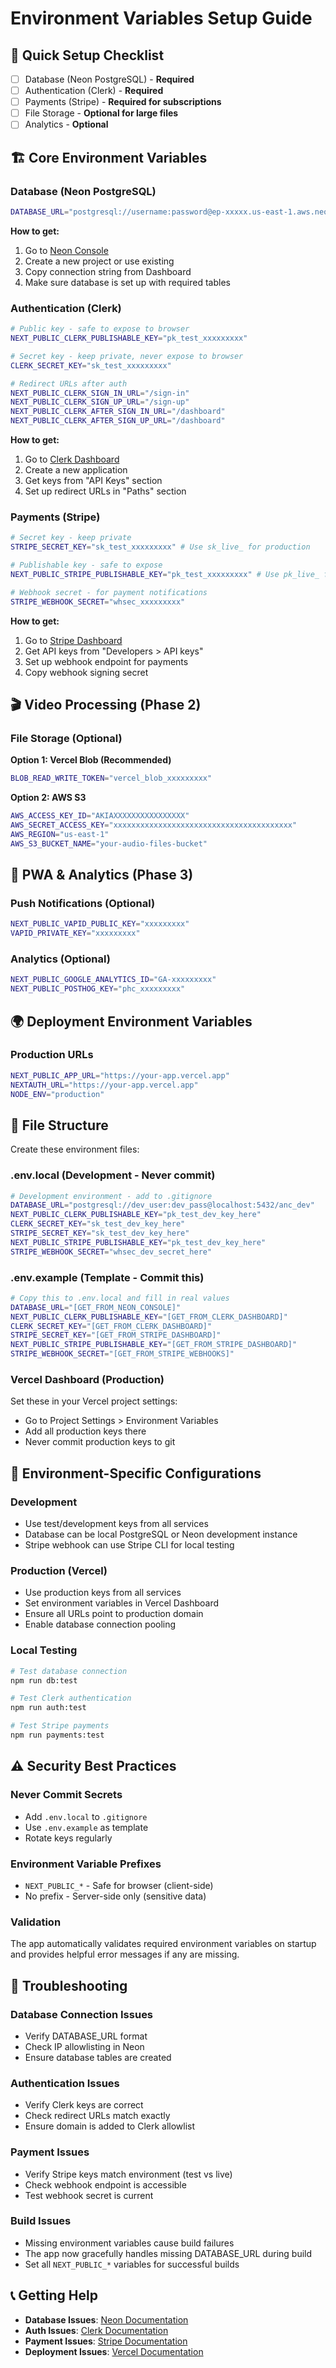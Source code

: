# Environment Variables Setup Guide

## 🚀 Quick Setup Checklist

- [ ] Database (Neon PostgreSQL) - **Required**
- [ ] Authentication (Clerk) - **Required**
- [ ] Payments (Stripe) - **Required for subscriptions**
- [ ] File Storage - **Optional for large files**
- [ ] Analytics - **Optional**

## 🏗️ Core Environment Variables

### **Database (Neon PostgreSQL)**
```bash
DATABASE_URL="postgresql://username:password@ep-xxxxx.us-east-1.aws.neon.tech/dbname"
```

**How to get:**
1. Go to [Neon Console](https://console.neon.tech/)
2. Create a new project or use existing
3. Copy connection string from Dashboard
4. Make sure database is set up with required tables

### **Authentication (Clerk)**
```bash
# Public key - safe to expose to browser
NEXT_PUBLIC_CLERK_PUBLISHABLE_KEY="pk_test_xxxxxxxxx"

# Secret key - keep private, never expose to browser
CLERK_SECRET_KEY="sk_test_xxxxxxxxx"

# Redirect URLs after auth
NEXT_PUBLIC_CLERK_SIGN_IN_URL="/sign-in"
NEXT_PUBLIC_CLERK_SIGN_UP_URL="/sign-up"
NEXT_PUBLIC_CLERK_AFTER_SIGN_IN_URL="/dashboard"
NEXT_PUBLIC_CLERK_AFTER_SIGN_UP_URL="/dashboard"
```

**How to get:**
1. Go to [Clerk Dashboard](https://dashboard.clerk.com/)
2. Create a new application
3. Get keys from "API Keys" section
4. Set up redirect URLs in "Paths" section

### **Payments (Stripe)**
```bash
# Secret key - keep private
STRIPE_SECRET_KEY="sk_test_xxxxxxxxx" # Use sk_live_ for production

# Publishable key - safe to expose
NEXT_PUBLIC_STRIPE_PUBLISHABLE_KEY="pk_test_xxxxxxxxx" # Use pk_live_ for production

# Webhook secret - for payment notifications
STRIPE_WEBHOOK_SECRET="whsec_xxxxxxxxx"
```

**How to get:**
1. Go to [Stripe Dashboard](https://dashboard.stripe.com/)
2. Get API keys from "Developers > API keys"
3. Set up webhook endpoint for payments
4. Copy webhook signing secret

## 🎬 Video Processing (Phase 2)

### **File Storage (Optional)**

**Option 1: Vercel Blob (Recommended)**
```bash
BLOB_READ_WRITE_TOKEN="vercel_blob_xxxxxxxxx"
```

**Option 2: AWS S3**
```bash
AWS_ACCESS_KEY_ID="AKIAXXXXXXXXXXXXXXXX"
AWS_SECRET_ACCESS_KEY="xxxxxxxxxxxxxxxxxxxxxxxxxxxxxxxxxxxxxxxx"
AWS_REGION="us-east-1"
AWS_S3_BUCKET_NAME="your-audio-files-bucket"
```

## 📱 PWA & Analytics (Phase 3)

### **Push Notifications (Optional)**
```bash
NEXT_PUBLIC_VAPID_PUBLIC_KEY="xxxxxxxxx"
VAPID_PRIVATE_KEY="xxxxxxxxx"
```

### **Analytics (Optional)**
```bash
NEXT_PUBLIC_GOOGLE_ANALYTICS_ID="GA-xxxxxxxxx"
NEXT_PUBLIC_POSTHOG_KEY="phc_xxxxxxxxx"
```

## 🌍 Deployment Environment Variables

### **Production URLs**
```bash
NEXT_PUBLIC_APP_URL="https://your-app.vercel.app"
NEXTAUTH_URL="https://your-app.vercel.app"
NODE_ENV="production"
```

## 📁 File Structure

Create these environment files:

### **.env.local** (Development - Never commit)
```bash
# Development environment - add to .gitignore
DATABASE_URL="postgresql://dev_user:dev_pass@localhost:5432/anc_dev"
NEXT_PUBLIC_CLERK_PUBLISHABLE_KEY="pk_test_dev_key_here"
CLERK_SECRET_KEY="sk_test_dev_key_here"
STRIPE_SECRET_KEY="sk_test_dev_key_here"
NEXT_PUBLIC_STRIPE_PUBLISHABLE_KEY="pk_test_dev_key_here"
STRIPE_WEBHOOK_SECRET="whsec_dev_secret_here"
```

### **.env.example** (Template - Commit this)
```bash
# Copy this to .env.local and fill in real values
DATABASE_URL="[GET_FROM_NEON_CONSOLE]"
NEXT_PUBLIC_CLERK_PUBLISHABLE_KEY="[GET_FROM_CLERK_DASHBOARD]"
CLERK_SECRET_KEY="[GET_FROM_CLERK_DASHBOARD]"
STRIPE_SECRET_KEY="[GET_FROM_STRIPE_DASHBOARD]"
NEXT_PUBLIC_STRIPE_PUBLISHABLE_KEY="[GET_FROM_STRIPE_DASHBOARD]"
STRIPE_WEBHOOK_SECRET="[GET_FROM_STRIPE_WEBHOOKS]"
```

### **Vercel Dashboard** (Production)
Set these in your Vercel project settings:
- Go to Project Settings > Environment Variables
- Add all production keys there
- Never commit production keys to git

## 🔧 Environment-Specific Configurations

### **Development**
- Use test/development keys from all services
- Database can be local PostgreSQL or Neon development instance
- Stripe webhook can use Stripe CLI for local testing

### **Production (Vercel)**
- Use production keys from all services
- Set environment variables in Vercel Dashboard
- Ensure all URLs point to production domain
- Enable database connection pooling

### **Local Testing**
```bash
# Test database connection
npm run db:test

# Test Clerk authentication
npm run auth:test

# Test Stripe payments
npm run payments:test
```

## ⚠️ Security Best Practices

### **Never Commit Secrets**
- Add `.env.local` to `.gitignore`
- Use `.env.example` as template
- Rotate keys regularly

### **Environment Variable Prefixes**
- `NEXT_PUBLIC_*` - Safe for browser (client-side)
- No prefix - Server-side only (sensitive data)

### **Validation**
The app automatically validates required environment variables on startup and provides helpful error messages if any are missing.

## 🐛 Troubleshooting

### **Database Connection Issues**
- Verify DATABASE_URL format
- Check IP allowlisting in Neon
- Ensure database tables are created

### **Authentication Issues**
- Verify Clerk keys are correct
- Check redirect URLs match exactly
- Ensure domain is added to Clerk allowlist

### **Payment Issues**
- Verify Stripe keys match environment (test vs live)
- Check webhook endpoint is accessible
- Test webhook secret is current

### **Build Issues**
- Missing environment variables cause build failures
- The app now gracefully handles missing DATABASE_URL during build
- Set all `NEXT_PUBLIC_*` variables for successful builds

## 📞 Getting Help

- **Database Issues**: [Neon Documentation](https://neon.tech/docs/)
- **Auth Issues**: [Clerk Documentation](https://clerk.com/docs)
- **Payment Issues**: [Stripe Documentation](https://stripe.com/docs)
- **Deployment Issues**: [Vercel Documentation](https://vercel.com/docs)
